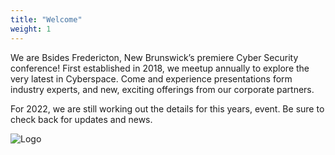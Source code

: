 ```yaml
---
title: "Welcome"
weight: 1
---
```

We are Bsides Fredericton, New Brunswick’s premiere Cyber Security conference! First established in 2018, we meetup annually to explore the very latest in Cyberspace. Come and experience presentations form industry experts, and new, exciting offerings from our corporate partners.  

For 2022, we are still working out the details for this years, event. Be sure to check back for updates and news.

![Logo](images/BSides-Large-Transparent.png)
